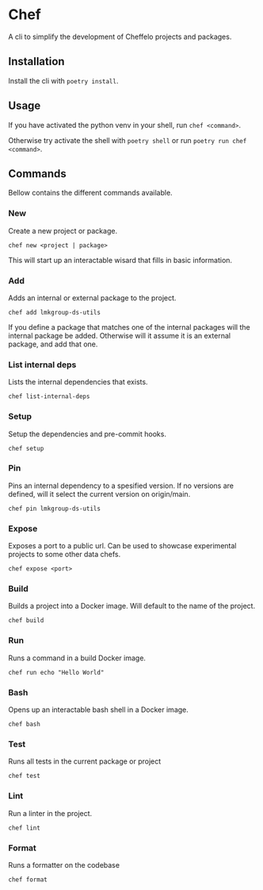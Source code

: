 # Chef

A cli to simplify the development of Cheffelo projects and packages.

## Installation

Install the cli with `poetry install`.


## Usage

If you have activated the python venv in your shell, run `chef <command>`.

Otherwise try activate the shell with `poetry shell` or run `poetry run chef <command>`.

## Commands

Bellow contains the different commands available.

### New
Create a new project or package.

`chef new <project | package>`

This will start up an interactable wisard that fills in basic information.

### Add
Adds an internal or external package to the project.

`chef add lmkgroup-ds-utils`

If you define a package that matches one of the internal packages will the internal package be added.
Otherwise will it assume it is an external package, and add that one.

### List internal deps
Lists the internal dependencies that exists.

`chef list-internal-deps`

### Setup
Setup the dependencies and pre-commit hooks.

`chef setup`

### Pin
Pins an internal dependency to a spesified version.
If no versions are defined, will it select the current version on origin/main.

`chef pin lmkgroup-ds-utils`

### Expose
Exposes a port to a public url.
Can be used to showcase experimental projects to some other data chefs.

`chef expose <port>`

### Build
Builds a project into a Docker image. Will default to the name of the project.

`chef build`

### Run
Runs a command in a build Docker image.

`chef run echo "Hello World"`

### Bash
Opens up an interactable bash shell in a Docker image.

`chef bash`

### Test
Runs all tests in the current package or project

`chef test`

### Lint
Run a linter in the project.

`chef lint`

### Format
Runs a formatter on the codebase

`chef format`
